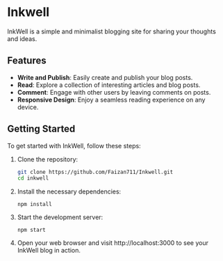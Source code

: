 # Inkwell 

InkWell is a simple and minimalist blogging site for sharing your thoughts and ideas.

## Features

- **Write and Publish**: Easily create and publish your blog posts.
- **Read**: Explore a collection of interesting articles and blog posts.
- **Comment**: Engage with other users by leaving comments on posts.
- **Responsive Design**: Enjoy a seamless reading experience on any device.



## Getting Started

To get started with InkWell, follow these steps:

1. Clone the repository:

   ```bash
   git clone https://github.com/Faizan711/Inkwell.git
   cd inkwell
2. Install the necessary dependencies:
    ``````
    npm install
3. Start the development server:
    ``````
    npm start
4. Open your web browser and visit http://localhost:3000 to see your InkWell blog in action.

